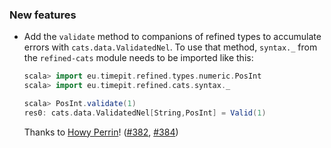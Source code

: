 ### New features

* Add the `validate` method to companions of refined types to accumulate
  errors with `cats.data.ValidatedNel`. To use that method, `syntax._`
  from the `refined-cats` module needs to be imported like this:
  ```scala
  scala> import eu.timepit.refined.types.numeric.PosInt
  scala> import eu.timepit.refined.cats.syntax._

  scala> PosInt.validate(1)
  res0: cats.data.ValidatedNel[String,PosInt] = Valid(1)
  ```
  Thanks to [Howy Perrin](https://github.com/howyp)!
  ([#382][#382], [#384][#384])

[#382]: https://github.com/fthomas/refined/pull/382
[#384]: https://github.com/fthomas/refined/pull/384
